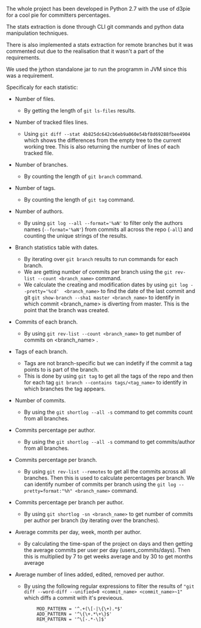 The whole project has been developed in Python 2.7 with the use of d3pie for a cool pie for committers percentages.

The stats extraction is done through CLI git commands and python data manipulation techniques.

There is also implemented a stats extraction for remote branches but it was commented out due
to the realisation that it wasn't a part of the requirements.

We used the jython standalone jar to run the programm in JVM since this was a requirement.

Specificaly for each statistic:

* Number of files.
    + By getting the length of `git ls-files` results.

* Number of tracked files lines.
    + Using `git diff --stat 4b825dc642cb6eb9a060e54bf8d69288fbee4904` which shows the differences from the empty tree to the current working tree. This is also
    returning the number of lines of each tracked file.

* Number of branches.
    + By counting the length of `git branch` command.

* Number of tags.
    + By counting the length of `git tag` command.

* Number of authors.
    + By using `git log --all --format='%aN'` to filter only the authors names (`--format='%aN'`) from commits all across the repo (`-all`)
    and counting the unique strings of the results.

* Branch statistics table with dates.
    + By iterating over `git branch` results to run commands for each branch.
    + We are getting number of commits per branch using the `git rev-list --count <branch_name>` command.
    + We calculate the creating and modification dates by using `git log --pretty='%cd'  <branch_name>` to find the date of the last commit
      and git `git show-branch --sha1 master <branch_name>` to identify in which commit <branch_name> is diverting from master. This is the point that the branch was created.

* Commits of each branch.
    + By using `git rev-list --count <branch_name>` to get number of commits on <branch_name> .

* Tags of each branch.
    * Tags are not branch-specific but we can indetify if the commit a tag points to is part of the branch.
    * This is done by using `git tag` to get all the tags of the repo and then for each tag `git branch --contains tags/<tag_name>` to identify in which branches the tag appears.

* Number of commits.
    + By using the `git shortlog --all -s` command to get commits count from all branches.

* Commits percentage per author.
    + By using the `git shortlog --all -s` command to get commits/author from all branches.

* Commits percentage per branch.
    + By using `git rev-list --remotes` to get all the commits across all branches. Then this is used to calculate percentages per branch.
      We can identify number of commits per branch using the `git log --pretty=format:"%h" <branch_name>` command.
* Commits percentage per branch per author.
    + By using `git shortlog -sn <branch_name>` to get number of commits per author per branch (by iterating over the branches).

* Average commits per day, week, month per author.
    + By calculating the time-span of the project on days and then getting the average commits per user per day (users_commits/days).
     Then this is multiplied by 7 to get weeks average and by 30 to get months average

* Average number of lines added, edited, removed  per author.
    + By using the following regular expressions to filter the results of `"git diff --word-diff --unified=0 <commit_name> <commit_name>~1"` which diffs a commit with it's previeous.
    ```
            MOD_PATTERN = '^.+(\[-|\{\+).*$'
            ADD_PATTERN = '^\{\+.*\+\}$'
            REM_PATTERN = '^\[-.*-\]$'
     ```